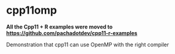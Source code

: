 # cpp11omp

**All the Cpp11 + R examples were moved to https://github.com/pachadotdev/cpp11-r-examples**

Demonstration that cpp11 can use OpenMP with the right compiler 
